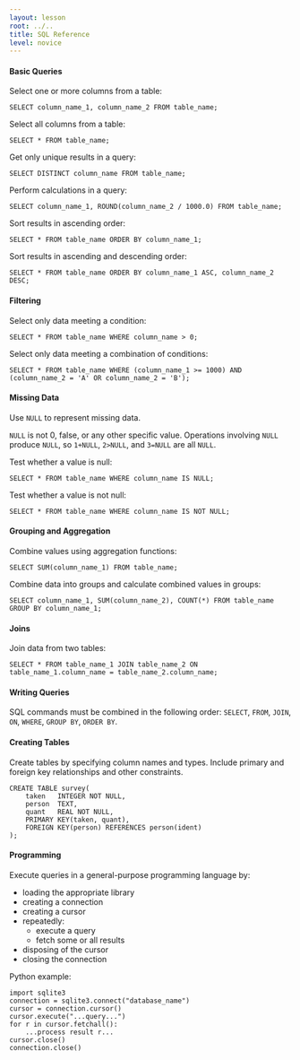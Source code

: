 ```yaml
---
layout: lesson
root: ../..
title: SQL Reference
level: novice
---
```

#### Basic Queries

Select one or more columns from a table:

    SELECT column_name_1, column_name_2 FROM table_name;

Select all columns from a table:

    SELECT * FROM table_name;

Get only unique results in a query:

    SELECT DISTINCT column_name FROM table_name;

Perform calculations in a query:

    SELECT column_name_1, ROUND(column_name_2 / 1000.0) FROM table_name;

Sort results in ascending order:

    SELECT * FROM table_name ORDER BY column_name_1;

Sort results in ascending and descending order:

    SELECT * FROM table_name ORDER BY column_name_1 ASC, column_name_2 DESC;

#### Filtering

Select only data meeting a condition:

    SELECT * FROM table_name WHERE column_name > 0;

Select only data meeting a combination of conditions:

    SELECT * FROM table_name WHERE (column_name_1 >= 1000) AND (column_name_2 = 'A' OR column_name_2 = 'B');

#### Missing Data

Use `NULL` to represent missing data.

`NULL` is not 0, false, or any other specific value.
Operations involving `NULL` produce `NULL`, so `1+NULL`, `2>NULL`, and `3=NULL` are all `NULL`.

Test whether a value is null:

    SELECT * FROM table_name WHERE column_name IS NULL;

Test whether a value is not null:

    SELECT * FROM table_name WHERE column_name IS NOT NULL;

#### Grouping and Aggregation

Combine values using aggregation functions:

    SELECT SUM(column_name_1) FROM table_name;

Combine data into groups and calculate combined values in groups:

    SELECT column_name_1, SUM(column_name_2), COUNT(*) FROM table_name GROUP BY column_name_1;

#### Joins

Join data from two tables:

    SELECT * FROM table_name_1 JOIN table_name_2 ON table_name_1.column_name = table_name_2.column_name;

#### Writing Queries

SQL commands must be combined in the following order:
`SELECT`, `FROM`, `JOIN`, `ON`, `WHERE`, `GROUP BY`, `ORDER BY`.

#### Creating Tables

Create tables by specifying column names and types.
Include primary and foreign key relationships and other constraints.

    CREATE TABLE survey(
        taken   INTEGER NOT NULL,
        person  TEXT,
        quant   REAL NOT NULL,
        PRIMARY KEY(taken, quant),
        FOREIGN KEY(person) REFERENCES person(ident)
    );

#### Programming

Execute queries in a general-purpose programming language by:

*   loading the appropriate library
*   creating a connection
*   creating a cursor
*   repeatedly:
    *   execute a query
    *   fetch some or all results
*   disposing of the cursor
*   closing the connection

Python example:

    import sqlite3
    connection = sqlite3.connect("database_name")
    cursor = connection.cursor()
    cursor.execute("...query...")
    for r in cursor.fetchall():
        ...process result r...
    cursor.close()
    connection.close()
